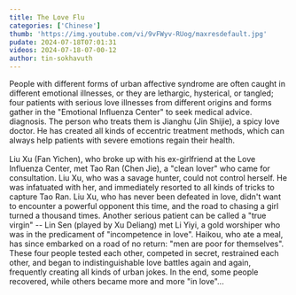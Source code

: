 ```yaml
---
title: The Love Flu
categories: ['Chinese']
thumb: 'https://img.youtube.com/vi/9vFWyv-RUog/maxresdefault.jpg'
pudate: 2024-07-18T07:01:31
videos: 2024-07-18-07-00-12
author: tin-sokhavuth
---
```

People with different forms of urban affective syndrome are often caught in different emotional illnesses, or they are lethargic, hysterical, or tangled; four patients with serious love illnesses from different origins and forms gather in the "Emotional Influenza Center" to seek medical advice. diagnosis. The person who treats them is Jianghu (Jin Shijie), a spicy love doctor. He has created all kinds of eccentric treatment methods, which can always help patients with severe emotions regain their health.
<br/><br/>
Liu Xu (Fan Yichen), who broke up with his ex-girlfriend at the Love Influenza Center, met Tao Ran (Chen Jie), a "clean lover" who came for consultation. Liu Xu, who was a savage hunter, could not control herself. He was infatuated with her, and immediately resorted to all kinds of tricks to capture Tao Ran. Liu Xu, who has never been defeated in love, didn't want to encounter a powerful opponent this time, and the road to chasing a girl turned a thousand times. Another serious patient can be called a "true virgin" -- Lin Sen (played by Xu Deliang) met Li Yiyi, a gold worshiper who was in the predicament of "incompetence in love". Haikou, who ate a meal, has since embarked on a road of no return: "men are poor for themselves". These four people tested each other, competed in secret, restrained each other, and began to indistinguishable love battles again and again, frequently creating all kinds of urban jokes. In the end, some people recovered, while others became more and more "in love"...